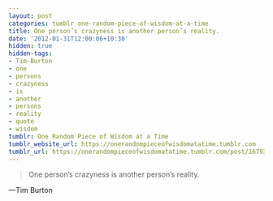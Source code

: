 ```yaml
---
layout: post
categories: tumblr one-random-piece-of-wisdom-at-a-time
title: One person’s crazyness is another person’s reality.
date: '2012-01-31T12:00:06+10:30'
hidden: true
hidden-tags:
- Tim-Burton
- one
- persons
- crazyness
- is
- another
- persons
- reality
- quote
- wisdom
tumblr: One Random Piece of Wisdom at a Time
tumblr_website_url: https://onerandompieceofwisdomatatime.tumblr.com
tumblr_url: https://onerandompieceofwisdomatatime.tumblr.com/post/16793008389/one-persons-crazyness-is-another-persons
---
```

> One person’s crazyness is another person’s reality.

—Tim Burton
